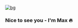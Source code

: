[![bg][banner]][web]

### Nice to see you - I'm Max 🔥

<!--
🏡 [webpage][web]   **|** 
📦 [npm][npm]   **|** 
-->

[web]:[web]

[banner]: https://raw.githubusercontent.com/bradgarropy/bradgarropy/master/banner.png
[web]: https://runmax.de
[npm]: https://www.npmjs.com/~runmax
